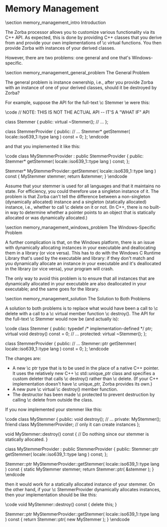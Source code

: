 # Memory Management

\section memory_management_intro Introduction

The Zorba processor
allows you to customize various functionality
via its C++ API.
As expected,
this is done by providing C++ classes
that you derive from
and provide your own implementations
of \c virtual functions.
You then provide Zorba with instances of your derived classes.

However,
there are two problems:
one general
and one that's Windows-specific.

\section memory_management_general_problem The General Problem

The general problem is instance ownership,
i.e.,
after you provide Zorba with an instance of one of your derived classes,
should it be destroyed by Zorba?

For example,
suppose the API for the full-text \c Stemmer \e were this:

\code
// NOTE: THIS IS NOT THE ACTUAL API -- IT'S A "WHAT IF" API

class Stemmer {
public:
  virtual ~Stemmer();
  // ...
};

class StemmerProvider {
public:
  // ...
  Stemmer* getStemmer( locale::iso639_1::type lang ) const = 0;
};
\endcode

and that you implemented it like this:

\code
class MyStemmerProvider : public StemmerProvider {
public:
  Stemmer* getStemmer( locale::iso639_1::type lang ) const;
};

Stemmer* MyStemmerProvider::getStemmer( locale::iso639_1::type lang ) const {
  MyStemmer stemmer;
  return &stemmer;
}
\endcode

Assume that your stemmer is used for all languages
and that it maintains no state.
For efficiency,
you could therefore use a singleton instance of it.
The problem is that Zorba can't tell the difference between
a non-singleton (dynamically allocated) instance
and a singleton (statically allocated) instance,
i.e.,
whether to call \c delete on it or not.
(In C++, there is no built-in way
to determine whether a pointer points to an object
that is statically allocated or was dynamically allocated.)

\section memory_management_windows_problem The Windows-Specific Problem

A further complication is that,
on the Windows platform,
there is an issue with dynamically allocating instances in your executable
and deallocating them in a library
(or vice versa).
This has to do with the Windows C Runtime Library
that's used by the executable and library:
if they don't match
and you dynamically allocate an instance in your executable
and it's deallocated in the library
(or vice versa),
your program will crash.

The only way to avoid this problem
is to ensure that all instances
that are dynamically allocated in your executable
are also deallocated in your executable;
and the same goes for the library.

\section memory_management_solution The Solution to Both Problems

A solution to both problems
is to replace what would have been a call to \c delete
with a call to a \c virtual member function \c destroy().
The API for the full-text \c Stemmer would now be
(and actually is):

\code
class Stemmer {
public:
  typedef /* implementation-defined */ ptr;
  virtual void destroy() const = 0;
  // ...
protected:
  virtual ~Stemmer();
};

class StemmerProvider {
public:
  // ...
  Stemmer::ptr getStemmer( locale::iso639_1::type lang ) const = 0;
};
\endcode

The changes are:

  - A new \c ptr type that is to be used in the place of a native C++ pointer.
    It uses the relatively new C++ \c std::unique_ptr class
    and specifies a custom deleter that calls \c destroy()
    rather than \c delete.
    (If your C++ implementation doesn't have \c unique_ptr,
    Zorba provides its own.)
  - A new pure \c virtual \c destroy() member function.
  - The destructor has been made \c protected
    to prevent destruction by calling \c delete
    from outside the class.

If you now implemented your stemmer like this:

\code
class MyStemmer {
public:
  void destroy();
  // ...
private:
  MyStemmer();
  friend class MyStemmerProvider; // only it can create instances
};

void MyStemmer::destroy() const {
  // Do nothing since our stemmer is statically allocated.
}

class MyStemmerProvider : public StemmerProvider {
public:
  Stemmer::ptr getStemmer( locale::iso639_1::type lang ) const;
};

Stemmer::ptr MyStemmerProvider::getStemmer( locale::iso639_1::type lang ) const {
  static MyStemmer stemmer;
  return Stemmer::ptr( &stemmer );
}
\endcode

then it would work for a statically allocated instance of your stemmer.
On the other hand,
if your \c StemmerProvider dynamically allocates instances,
then your implementation should be like this:

\code
void MyStemmer::destroy() const {
  delete this;
}

Stemmer::ptr MyStemmerProvider::getStemmer( locale::iso639_1::type lang ) const {
  return Stemmer::ptr( new MyStemmer );
}
\endcode
